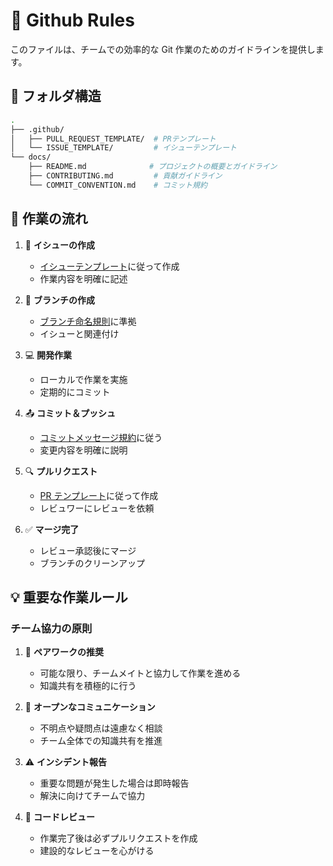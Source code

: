 # 🌟 Github Rules

このファイルは、チームでの効率的な Git 作業のためのガイドラインを提供します。

## 📁 フォルダ構造

```bash
.
├── .github/
│   ├── PULL_REQUEST_TEMPLATE/  # PRテンプレート
│   └── ISSUE_TEMPLATE/         # イシューテンプレート
└── docs/
    ├── README.md              # プロジェクトの概要とガイドライン
    ├── CONTRIBUTING.md         # 貢献ガイドライン
    └── COMMIT_CONVENTION.md    # コミット規約
```

## 🔄 作業の流れ

1. 📝 **イシューの作成**

   - [イシューテンプレート](../.github/ISSUE_TEMPLATE/default.md)に従って作成
   - 作業内容を明確に記述

2. 🌿 **ブランチの作成**

   - [ブランチ命名規則](CONTRIBUTING.md#ブランチ名テンプレート)に準拠
   - イシューと関連付け

3. 💻 **開発作業**

   - ローカルで作業を実施
   - 定期的にコミット

4. 📤 **コミット＆プッシュ**

   - [コミットメッセージ規約](COMMIT_CONVENTION.md)に従う
   - 変更内容を明確に説明

5. 🔍 **プルリクエスト**

   - [PR テンプレート](../.github/PULL_REQUEST_TEMPLATE/default.md)に従って作成
   - レビュワーにレビューを依頼

6. ✅ **マージ完了**
   - レビュー承認後にマージ
   - ブランチのクリーンアップ

## 💡 重要な作業ルール

### チーム協力の原則

1. 👥 **ペアワークの推奨**

   - 可能な限り、チームメイトと協力して作業を進める
   - 知識共有を積極的に行う

2. 💬 **オープンなコミュニケーション**

   - 不明点や疑問点は遠慮なく相談
   - チーム全体での知識共有を推進

3. ⚠️ **インシデント報告**

   - 重要な問題が発生した場合は即時報告
   - 解決に向けてチームで協力

4. 👀 **コードレビュー**
   - 作業完了後は必ずプルリクエストを作成
   - 建設的なレビューを心がける
